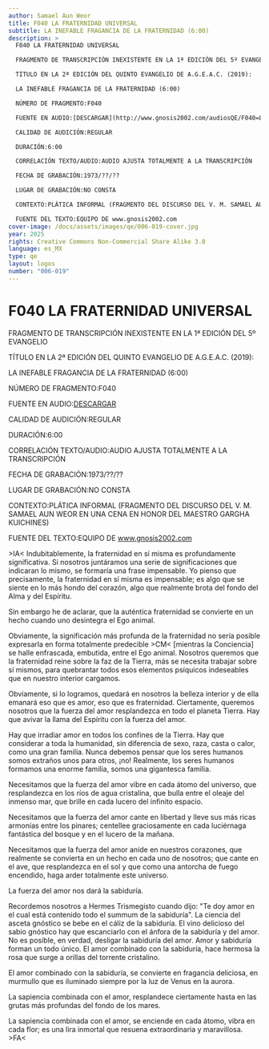 ```yaml
---
author: Samael Aun Weor
title: F040 LA FRATERNIDAD UNIVERSAL
subtitle: LA INEFABLE FRAGANCIA DE LA FRATERNIDAD (6:00)
description: >
  F040 LA FRATERNIDAD UNIVERSAL

  FRAGMENTO DE TRANSCRIPCIÓN INEXISTENTE EN LA 1ª EDICIÓN DEL 5º EVANGELIO

  TÍTULO EN LA 2ª EDICIÓN DEL QUINTO EVANGELIO DE A.G.E.A.C. (2019):

  LA INEFABLE FRAGANCIA DE LA FRATERNIDAD (6:00)

  NÚMERO DE FRAGMENTO:F040

  FUENTE EN AUDIO:[DESCARGAR](http://www.gnosis2002.com/audiosQE/F040=LA-FRATERNIDAD-UNIVERSAL.zip)

  CALIDAD DE AUDICIÓN:REGULAR

  DURACIÓN:6:00

  CORRELACIÓN TEXTO/AUDIO:AUDIO AJUSTA TOTALMENTE A LA TRANSCRIPCIÓN

  FECHA DE GRABACIÓN:1973/??/??

  LUGAR DE GRABACIÓN:NO CONSTA

  CONTEXTO:PLÁTICA INFORMAL (FRAGMENTO DEL DISCURSO DEL V. M. SAMAEL AUN WEOR EN UNA CENA EN HONOR DEL MAESTRO GARGHA KUICHINES)

  FUENTE DEL TEXTO:EQUIPO DE www.gnosis2002.com
cover-image: /docs/assets/images/qe/006-019-cover.jpg
year: 2025
rights: Creative Commons Non-Commercial Share Alike 3.0
language: es_MX
type: qe
layout: logos
number: "006-019"
---
```

# F040 LA FRATERNIDAD UNIVERSAL

FRAGMENTO DE TRANSCRIPCIÓN INEXISTENTE EN LA 1ª EDICIÓN DEL 5º EVANGELIO

TÍTULO EN LA 2ª EDICIÓN DEL QUINTO EVANGELIO DE A.G.E.A.C. (2019):

LA INEFABLE FRAGANCIA DE LA FRATERNIDAD (6:00)

NÚMERO DE FRAGMENTO:F040

FUENTE EN AUDIO:[DESCARGAR](http://www.gnosis2002.com/audiosQE/F040=LA-FRATERNIDAD-UNIVERSAL.zip)

CALIDAD DE AUDICIÓN:REGULAR

DURACIÓN:6:00

CORRELACIÓN TEXTO/AUDIO:AUDIO AJUSTA TOTALMENTE A LA TRANSCRIPCIÓN

FECHA DE GRABACIÓN:1973/??/??

LUGAR DE GRABACIÓN:NO CONSTA

CONTEXTO:PLÁTICA INFORMAL (FRAGMENTO DEL DISCURSO DEL V. M. SAMAEL AUN WEOR EN UNA CENA EN HONOR DEL MAESTRO GARGHA KUICHINES)

FUENTE DEL TEXTO:EQUIPO DE www.gnosis2002.com

\>IA< Indubitablemente, la fraternidad en sí misma es profundamente significativa. Si nosotros juntáramos una serie de significaciones que indicaran lo mismo, se formaría una frase impensable. Yo pienso que precisamente, la fraternidad en sí misma es impensable; es algo que se siente en lo más hondo del corazón, algo que realmente brota del fondo del Alma y del Espíritu.

Sin embargo he de aclarar, que la auténtica fraternidad se convierte en un hecho cuando uno desintegra el Ego animal.

Obviamente, la significación más profunda de la fraternidad no sería posible expresarla en forma totalmente predecible \>CM< [mientras la Conciencia] se halle enfrascada, embutida, entre el Ego animal. Nosotros queremos que la fraternidad reine sobre la faz de la Tierra, más se necesita trabajar sobre sí mismos, para quebrantar todos esos elementos psíquicos indeseables que en nuestro interior cargamos.

Obviamente, si lo logramos, quedará en nosotros la belleza interior y de ella emanará eso que es amor, eso que es fraternidad. Ciertamente, queremos nosotros que la fuerza del amor resplandezca en todo el planeta Tierra. Hay que avivar la llama del Espíritu con la fuerza del amor.

Hay que irradiar amor en todos los confines de la Tierra. Hay que considerar a toda la humanidad, sin diferencia de sexo, raza, casta o calor, como una gran familia. Nunca debemos pensar que los seres humanos somos extraños unos para otros, ¡no! Realmente, los seres humanos formamos una enorme familia, somos una gigantesca familia.

Necesitamos que la fuerza del amor vibre en cada átomo del universo, que resplandezca en los ríos de agua cristalina, que bulla entre el oleaje del inmenso mar, que brille en cada lucero del infinito espacio.

Necesitamos que la fuerza del amor cante en libertad y lleve sus más ricas armonías entre los pinares; centellee graciosamente en cada luciérnaga fantástica del bosque y en el lucero de la mañana.

Necesitamos que la fuerza del amor anide en nuestros corazones, que realmente se convierta en un hecho en cada uno de nosotros; que cante en el ave, que resplandezca en el sol y que como una antorcha de fuego encendido, haga arder totalmente este universo.

La fuerza del amor nos dará la sabiduría.

Recordemos nosotros a Hermes Trismegisto cuando dijo: "Te doy amor en el cual está contenido todo el summum de la sabiduría". La ciencia del asceta gnóstico se bebe en el cáliz de la sabiduría. El vino delicioso del sabio gnóstico hay que escanciarlo con el ánfora de la sabiduría y del amor. No es posible, en verdad, desligar la sabiduría del amor. Amor y sabiduría forman un todo único. El amor combinado con la sabiduría, hace hermosa la rosa que surge a orillas del torrente cristalino.

El amor combinado con la sabiduría, se convierte en fragancia deliciosa, en murmullo que es iluminado siempre por la luz de Venus en la aurora.

La sapiencia combinada con el amor, resplandece ciertamente hasta en las grutas más profundas del fondo de los mares.

La sapiencia combinada con el amor, se enciende en cada átomo, vibra en cada flor; es una lira inmortal que resuena extraordinaria y maravillosa. \>FA<

